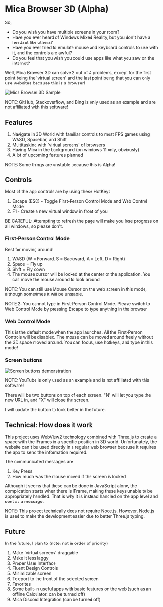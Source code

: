 # Mica Browser 3D (Alpha)

So,

* Do you wish you have multiple screens in your room?
* Have you ever heard of Windows Mixed Reality, but you don't have a headset like others?
* Have you ever tried to emulate mouse and keyboard controls to use with it, and the controls are awful?
* Do you feel that you wish you could use apps like what you saw on the internet?

Well, Mica Browser 3D can solve 2 out of 4 problems, except for the first point being the 'virtual screen' and the last point being that you can only use websites because this is a browser!

![Mica Browser 3D Sample](https://media.discordapp.net/attachments/713975600846733363/982683171558653952/unknown.png)

NOTE: GitHub, Stackoverflow, and Bing is only used as an example and are not affiliated with this software!

## Features

1. Navigate in 3D World with familiar controls to most FPS games using WASD, Spacebar, and Shift
2. Multitasking with 'virtual screens' of browsers
3. Having Mica in the background (on windows 11 only, obviously)
4. A lot of upcoming features planned

NOTE: Some things are unstable because this is Alpha!

## Controls

Most of the app controls are by using these HotKeys

1. Escape (ESC) - Toggle First-Person Control Mode and Web Control Mode
2. F1 - Create a new virtual window in front of you

BE CAREFUL: Attempting to refresh the page will make you lose progress on all windows, so please don't.

### First-Person Control Mode

Best for moving around!

1. WASD (W = Forward, S = Backward, A = Left, D = Right)
2. Space = Fly up
3. Shift = Fly down
4. The mouse cursor will be locked at the center of the application. You can move the mouse around to look around

NOTE: You can still use Mouse Cursor on the web screen in this mode, although sometimes it will be unstable.

NOTE 2: You cannot type in First-Person Control Mode. Please switch to Web Control Mode by pressing Escape to type anything in the browser

### Web Control Mode

This is the default mode when the app launches. All the First-Person Controls will be disabled. The mouse can be moved around freely without the 3D space moved around. You can focus, use hotkeys, and type in this mode!

### Screen buttons

![Screen buttons demonstration](https://media.discordapp.net/attachments/713975600846733363/982680755870240788/unknown.png)

NOTE: YouTube is only used as an example and is not affiliated with this software!

There will be two buttons on top of each screen. "N" will let you type the new URL in, and "X" will close the screen.

I will update the button to look better in the future.

## Technical: How does it work

This project uses WebView2 technology combined with Three.js to create a space with the IFrames in a specific position in 3D world. Unfortunately, the website can't be used directly in a regular web browser because it requires the app to send the information required.

The communicated messages are

1. Key Press
2. How much was the mouse moved if the screen is locked

Although it seems that these can be done in JavaScript alone, the complication starts when there is IFrame, making these keys unable to be appropriately handled. That is why it is instead handled on the app level and sent as a message.

NOTE: This project technically does not require Node.js. However, Node.js is used to make the development easier due to better Three.js typing.

## Future

In the future, I plan to (note: not in order of priority)

1. Make 'virtual screens' draggable
2. Make it less laggy
3. Proper User Interface
4. Fluent Design Controls
5. Minimizable screen
6. Teleport to the front of the selected screen
7. Favorites
8. Some built-in useful apps with basic features on the web (such as an offline Calculator. can be turned off)
9. Mica Discord Integration (can be turned off)
